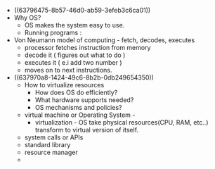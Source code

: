 - ((63796475-8b57-46d0-ab59-3efeb3c6ca01))
- Why OS?
  * OS makes the system easy to use.
  * Running programs :
- Von Neumann model of computing - fetch, decodes, executes
  * processor fetches instruction from memory
  * decode it ( figures out what to do )
  * executes it ( e.i add two number )
  * moves on to next instructions.
- ((637970a8-1424-49c6-8b2b-0db249654350))
	- How to virtualize resources
	  * How does OS do efficiently?
	  * What hardware supports needed?
	  * OS mechanisms and policies?
	- virtual machine or Operating System - 
	  * virtualization - OS take physical resources(CPU, RAM, etc..) transform to virtual version of itself.
	- system calls or APIs
	- standard library
	- resource manager
	-